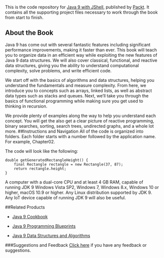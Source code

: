 This is the code repository for [Java 9 with JShell](https://www.packtpub.com/application-development/java-9-jshell?utm_source=github&utm_medium=repository&utm_campaign=9781787282841), published by [Packt](https://www.packtpub.com/?utm_source=github). It contains all the supporting project files necessary to work through the book from start to finish.
## About the Book
Java 9 has come out with several fantastic features including significant performance improvements, making it faster than ever. This book will teach you to organize data in an efficient way while exploiting the new features of Java 9 data structures. We will also cover classical, functional, and reactive data structures, giving you the ability to understand computational complexity, solve problems, and write efficient code.

We start off with the basics of algorithms and data structures, helping you understand the fundamentals and measure complexity. From here, we introduce you to concepts such as arrays, linked lists, as well as abstract data types such as stacks and queues. Next, we’ll take you through the basics of functional programming while making sure you get used to thinking in recursion.

We provide plenty of examples along the way to help you understand each concept. You will get the also get a clear picture of reactive programming, binary searches, sorting, search trees, undirected graphs, and a whole lot more.
##Instructions and Navigation
All of the code is organized into folders. Each folder starts with a number followed by the application name. For example, Chapter02.



The code will look like the following:
```
double getGeneratedRectangleHeight() {
    final Rectangle rectangle = new Rectangle(37, 87);
    return rectangle.height; 
}

```

A computer with a dual-core CPU and at least 4 GB RAM, capable of running JDK 9 Windows Vista SP2, Windows 7, Windows 8.x, Windows 10 or higher, macOS 10.9 or higher. Any Linux distribution supported by JDK 9. Any IoT device capable of running JDK 9 will also be useful.

##Related Products
* [Java 9 Cookbook](https://www.packtpub.com/application-development/java-9-cookbook?utm_source=github&utm_medium=repository&utm_campaign=9781786461407)

* [Java 9 Programming Blueprints](https://www.packtpub.com/application-development/java-9-programming-blueprints?utm_source=github&utm_medium=repository&utm_campaign=9781786460196)

* [Java 9 Data Structures and Algorithms](https://www.packtpub.com/application-development/java-9-data-structures-and-algorithms?utm_source=github&utm_medium=repository&utm_campaign=9781785889349)

###Suggestions and Feedback
[Click here](https://docs.google.com/forms/d/e/1FAIpQLSe5qwunkGf6PUvzPirPDtuy1Du5Rlzew23UBp2S-P3wB-GcwQ/viewform) if you have any feedback or suggestions.

